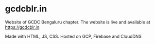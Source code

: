 # gcdcblr.in
Website of GCDC Bengaluru chapter. The website is live and available at https://gcdcblr.in

Made with HTML, JS, CSS. Hosted on GCP, Firebase and CloudDNS
